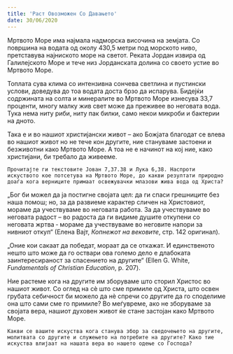 ```yaml
---
title: 'Раст Овозможен Со Давањето'
date: 30/06/2020
---
```


Мртвото Море има најмала надморска височина на земјата. Со површина на водата од околу 430,5 метри под морското ниво, претставува најниското море на светот. Реката Јордан извира од Галилејското Море и тече низ Јорданската долина со своето устие во Мртвото Море.

Топлата сува клима со интензивна сончева светлина и пустински услови, доведува до тоа водата доста брзо да испарува. Бидејќи содржината на солта и минералите во Мртвото Море изнесува 33,7 проценти, многу малку жив свет може да преживее во неговата вода. Тука нема ниту риби, ниту пак билки, само некои микроби и бактерии на дното.

Така е и во нашиот христијански живот – ако Божјата благодат се влева во нашиот живот но не тече кон другите, ние стануваме застоени и безживотни како Мртвото Море. А тоа не е начинот на кој ние, како христијани, би требало да живееме.

`Прочитајте ги текстовите Јован 7,37.38 и Лука 6,38. Наспроти искуството кое потсетува на Мртвото Море, до какви резултати природно доаѓа кога верниците примаат освежувачки млазови жива вода од Христа?`

„Бог би можел да ја постигне својата цел: да ги спаси грешниците без наша помош; но, за да развиеме карактер сличен на Христовиот, мораме да учествуваме во неговата работа. За да учествуваме во неговата радост – во радоста да ги видиме душите откупени со неговата жртва ‑ мораме да учествуваме во неговите напори за нивниот откуп“ (Елена Вајт, *Копнежот на вековите*, стр. 142 оригинал).

„Оние кои сакаат да победат, мораат да се откажат. И единственото нешто што може да го оствари ова големо дело е длабоката заинтересираност за спасението на другите“ (Еllen G. White, *Fundamentals of Christian Education*, p. 207).

Ние растеме кога на другите им зборуваме што сторил Христос во нашиот живот. Со оглед на сѐ што сме примиле од Христа, што освен грубата себичност би можело да нѐ спречи со другите да го споделиме она што сами сме го примиле? Во меѓувреме, ако не зборуваме за својата вера, нашиот духовен живот ќе стане застојан како Мртвото Море.

`Какви се вашите искуства кога станува збор за сведочењето на другите, молитвата со другите и служењето на потребите на другите? Како тие искуства влијаат на нашата вера во нашето одење со Господа?`